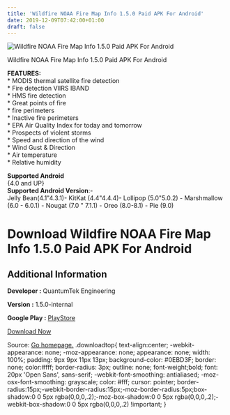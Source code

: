 ```yaml
---
title: 'Wildfire NOAA Fire Map Info 1.5.0 Paid APK For Android'
date: 2019-12-09T07:42:00+01:00
draft: false
---
```


![Wildfire NOAA Fire Map Info 1.5.0 Paid APK For Android](https://i0.wp.com/apkhome.net/wp-content/uploads/2019/11/Wildfire-NOAA-Fire-Map-Info-1.5.0-Paid.png "Wildfire NOAA Fire Map Info 1.5.0 Paid APK For Android")

  

Wildfire NOAA Fire Map Info 1.5.0 Paid APK For Android

**FEATURES:**  
\* MODIS thermal satellite fire detection  
\* Fire detection VIIRS IBAND  
\* HMS fire detection  
\* Great points of fire  
\* fire perimeters  
\* Inactive fire perimeters  
\* EPA Air Quality Index for today and tomorrow  
\* Prospects of violent storms  
\* Speed and direction of the wind  
\* Wind Gust & Direction  
\* Air temperature  
\* Relative humidity

**Supported Android**  
{4.0 and UP}  
**Supported Android Version**:-  
Jelly Bean(4.1"4.3.1)- KitKat (4.4"4.4.4)- Lollipop (5.0"5.0.2) - Marshmallow (6.0 - 6.0.1) - Nougat (7.0 " 7.1.1) - Oreo (8.0-8.1) - Pie (9.0)

Download Wildfire NOAA Fire Map Info 1.5.0 Paid APK For Android
===============================================================

Additional Information
----------------------

**Developer :** QuantumTek Engineering

**Version :** 1.5.0-internal

**Google Play :** [PlayStore](https://play.google.com/store/apps/details?id=com.qtengineering.android.noaafireweather&hl=en)

  

[Download Now](https://store4app.co/post/wildfire-noaa-fire-map-info-1-5-0-paid-apk-for-android_1574939612)

  
Source: [Go homepage.](https://store4app.co/post/wildfire-noaa-fire-map-info-1-5-0-paid-apk-for-android_1574939612) .downloadtop{ text-align:center; -webkit-appearance: none; -moz-appearance: none; appearance: none; width: 100%; padding: 9px 9px 11px 13px; background-color: #0EBD3F; border: none; color:#fff; border-radius: 3px; outline: none; font-weight;bold; font: 20px 'Open Sans', sans-serif; -webkit-font-smoothing: antialiased; -moz-osx-font-smoothing: grayscale; color: #fff; cursor: pointer; border-radius:15px;-webkit-border-radius:15px;-moz-border-radius:5px;box-shadow:0 0 5px rgba(0,0,0,.2);-moz-box-shadow:0 0 5px rgba(0,0,0,.2);-webkit-box-shadow:0 0 5px rgba(0,0,0,.2) !important; }